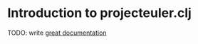 # Introduction to projecteuler.clj

TODO: write [great documentation](http://jacobian.org/writing/great-documentation/what-to-write/)
